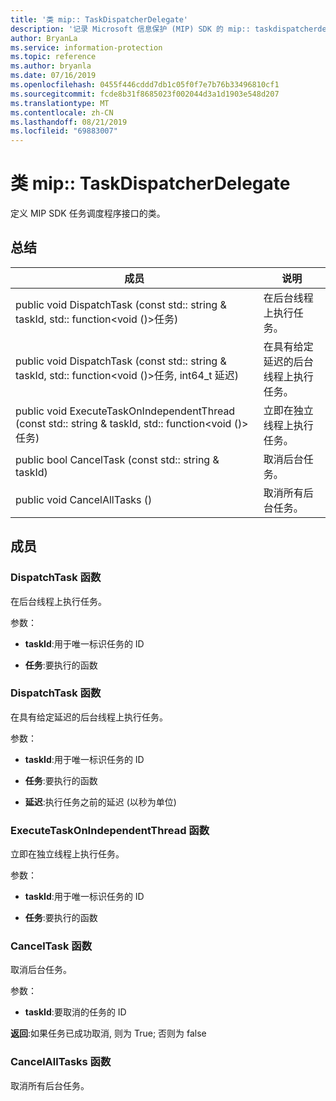 ```yaml
---
title: '类 mip:: TaskDispatcherDelegate'
description: '记录 Microsoft 信息保护 (MIP) SDK 的 mip:: taskdispatcherdelegate 类。'
author: BryanLa
ms.service: information-protection
ms.topic: reference
ms.author: bryanla
ms.date: 07/16/2019
ms.openlocfilehash: 0455f446cddd7db1c05f0f7e7b76b33496810cf1
ms.sourcegitcommit: fcde8b31f8685023f002044d3a1d1903e548d207
ms.translationtype: MT
ms.contentlocale: zh-CN
ms.lasthandoff: 08/21/2019
ms.locfileid: "69883007"
---
```

# <a name="class-miptaskdispatcherdelegate"></a>类 mip:: TaskDispatcherDelegate 
定义 MIP SDK 任务调度程序接口的类。
  
## <a name="summary"></a>总结
 成员                        | 说明                                
--------------------------------|---------------------------------------------
public void DispatchTask (const std:: string & taskId, std:: function\<void ()\>任务)  |  在后台线程上执行任务。
public void DispatchTask (const std:: string & taskId, std:: function\<void ()\>任务, int64_t 延迟)  |  在具有给定延迟的后台线程上执行任务。
public void ExecuteTaskOnIndependentThread (const std:: string & taskId, std:: function\<void ()\>任务)  |  立即在独立线程上执行任务。
public bool CancelTask (const std:: string & taskId)  |  取消后台任务。
public void CancelAllTasks ()  |  取消所有后台任务。
  
## <a name="members"></a>成员
  
### <a name="dispatchtask-function"></a>DispatchTask 函数
在后台线程上执行任务。

参数：  
* **taskId**:用于唯一标识任务的 ID 


* **任务**:要执行的函数


  
### <a name="dispatchtask-function"></a>DispatchTask 函数
在具有给定延迟的后台线程上执行任务。

参数：  
* **taskId**:用于唯一标识任务的 ID 


* **任务**:要执行的函数 


* **延迟**:执行任务之前的延迟 (以秒为单位)


  
### <a name="executetaskonindependentthread-function"></a>ExecuteTaskOnIndependentThread 函数
立即在独立线程上执行任务。

参数：  
* **taskId**:用于唯一标识任务的 ID 


* **任务**:要执行的函数


  
### <a name="canceltask-function"></a>CancelTask 函数
取消后台任务。

参数：  
* **taskId**:要取消的任务的 ID



  
**返回**:如果任务已成功取消, 则为 True; 否则为 false
  
### <a name="cancelalltasks-function"></a>CancelAllTasks 函数
取消所有后台任务。